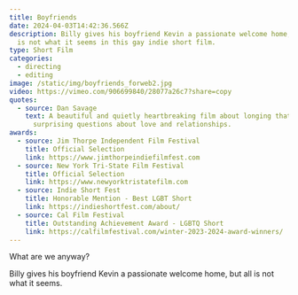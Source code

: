 ```yaml
---
title: Boyfriends
date: 2024-04-03T14:42:36.566Z
description: Billy gives his boyfriend Kevin a passionate welcome home, but all
  is not what it seems in this gay indie short film.
type: Short Film
categories:
  - directing
  - editing
image: /static/img/boyfriends_forweb2.jpg
video: https://vimeo.com/906699840/28077a26c7?share=copy
quotes:
  - source: Dan Savage
    text: A beautiful and quietly heartbreaking film about longing that asks some
      surprising questions about love and relationships.
awards:
  - source: Jim Thorpe Independent Film Festival
    title: Official Selection
    link: https://www.jimthorpeindiefilmfest.com
  - source: New York Tri-State Film Festival
    title: Official Selection
    link: https://www.newyorktristatefilm.com
  - source: Indie Short Fest
    title: Honorable Mention - Best LGBT Short
    link: https://indieshortfest.com/about/
  - source: Cal Film Festival
    title: Outstanding Achievement Award - LGBTQ Short
    link: https://calfilmfestival.com/winter-2023-2024-award-winners/
---
```

What are we anyway? 

Billy gives his boyfriend Kevin a passionate welcome home, but all is not what it seems.